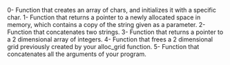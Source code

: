 0- Function that creates an array of chars, and initializes it with a specific char.
1- Function that returns a pointer to a newly allocated space in memory, which contains a copy of the string given as a parameter.
2- Function that concatenates two strings.
3- Function that returns a pointer to a 2 dimensional array of integers.
4- Function that frees a 2 dimensional grid previously created by your alloc_grid function.
5- Function that concatenates all the arguments of your program.